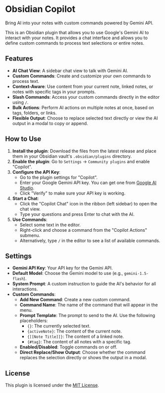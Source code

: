 # Obsidian Copilot

Bring AI into your notes with custom commands powered by Gemini API.

This is an Obsidian plugin that allows you to use Google's Gemini AI to interact with your notes. It provides a chat interface and allows you to define custom commands to process text selections or entire notes.

## Features

*   **AI Chat View**: A sidebar chat view to talk with Gemini AI.
*   **Custom Commands**: Create and customize your own commands to process text.
*   **Context-Aware**: Use content from your current note, linked notes, or notes with specific tags in your prompts.
*   **Slash Commands**: Access your custom commands directly in the editor using `/`.
*   **Bulk Actions**: Perform AI actions on multiple notes at once, based on tags, folders, or links.
*   **Flexible Output**: Choose to replace selected text directly or view the AI output in a modal to copy or append.

## How to Use

1.  **Install the plugin**: Download the files from the latest release and place them in your Obsidian vault's `.obsidian/plugins` directory.
2.  **Enable the plugin**: Go to `Settings` -> `Community plugins` and enable "Copilot".
3.  **Configure the API Key**:
    *   Go to the plugin settings for "Copilot".
    *   Enter your Google Gemini API key. You can get one from [Google AI Studio](https://aistudio.google.com/app/apikey).
    *   Click "Verify" to make sure your API key is working.
4.  **Start a Chat**:
    *   Click the "Copilot Chat" icon in the ribbon (left sidebar) to open the chat view.
    *   Type your questions and press Enter to chat with the AI.
5.  **Use Commands**:
    *   Select some text in the editor.
    *   Right-click and choose a command from the "Copilot Actions" submenu.
    *   Alternatively, type `/` in the editor to see a list of available commands.

## Settings

*   **Gemini API Key**: Your API key for the Gemini API.
*   **Default Model**: Choose the Gemini model to use (e.g., `gemini-1.5-flash`).
*   **System Prompt**: A custom instruction to guide the AI's behavior for all interactions.
*   **Custom Commands**:
    *   **Add New Command**: Create a new custom command.
    *   **Command Name**: The name of the command that will appear in the menu.
    *   **Prompt Template**: The prompt to send to the AI. Use the following placeholders:
        *   `{}`: The currently selected text.
        *   `{activeNote}`: The content of the current note.
        *   `{[[Note Title]]}`: The content of a linked note.
        *   `{#tag}`: The content of all notes with a specific tag.
    *   **Enabled/Disabled**: Toggle commands on or off.
    *   **Direct Replace/Show Output**: Choose whether the command replaces the selection directly or shows the output in a modal.

## License

This plugin is licensed under the [MIT License](LICENSE).
